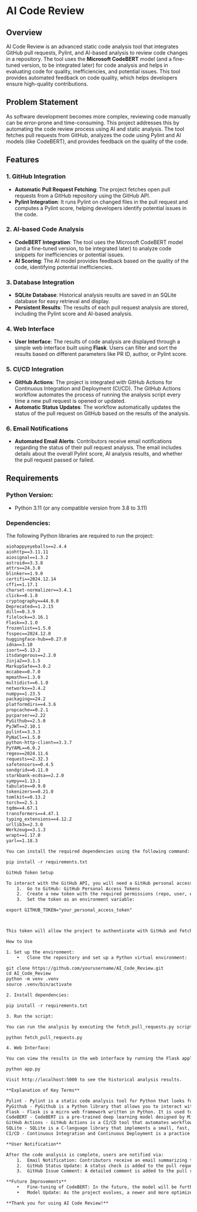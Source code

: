 # AI Code Review

## Overview
AI Code Review is an advanced static code analysis tool that integrates GitHub pull requests, Pylint, and AI-based analysis to review code changes in a repository. The tool uses the **Microsoft CodeBERT** model (and a fine-tuned version, to be integrated later) for code analysis and helps in evaluating code for quality, inefficiencies, and potential issues. This tool provides automated feedback on code quality, which helps developers ensure high-quality contributions.

## Problem Statement
As software development becomes more complex, reviewing code manually can be error-prone and time-consuming. This project addresses this by automating the code review process using AI and static analysis. The tool fetches pull requests from GitHub, analyzes the code using Pylint and AI models (like CodeBERT), and provides feedback on the quality of the code.

## Features

### 1. **GitHub Integration**
   - **Automatic Pull Request Fetching**: The project fetches open pull requests from a GitHub repository using the GitHub API.
   - **Pylint Integration**: It runs Pylint on changed files in the pull request and computes a Pylint score, helping developers identify potential issues in the code.

### 2. **AI-based Code Analysis**
   - **CodeBERT Integration**: The tool uses the Microsoft CodeBERT model (and a fine-tuned version, to be integrated later) to analyze code snippets for inefficiencies or potential issues.
   - **AI Scoring**: The AI model provides feedback based on the quality of the code, identifying potential inefficiencies.

### 3. **Database Integration**
   - **SQLite Database**: Historical analysis results are saved in an SQLite database for easy retrieval and display.
   - **Persistent Results**: The results of each pull request analysis are stored, including the Pylint score and AI-based analysis.

### 4. **Web Interface**
   - **User Interface**: The results of code analysis are displayed through a simple web interface built using **Flask**. Users can filter and sort the results based on different parameters like PR ID, author, or Pylint score.

### 5. **CI/CD Integration**
   - **GitHub Actions**: The project is integrated with GitHub Actions for Continuous Integration and Deployment (CI/CD). The GitHub Actions workflow automates the process of running the analysis script every time a new pull request is opened or updated.
   - **Automatic Status Updates**: The workflow automatically updates the status of the pull request on GitHub based on the results of the analysis.

### 6. **Email Notifications**
   - **Automated Email Alerts**: Contributors receive email notifications regarding the status of their pull request analysis. The email includes details about the overall Pylint score, AI analysis results, and whether the pull request passed or failed.

## Requirements

### Python Version:
- Python 3.11 (or any compatible version from 3.8 to 3.11)

### Dependencies:
The following Python libraries are required to run the project:

```txt
aiohappyeyeballs==2.4.4
aiohttp==3.11.11
aiosignal==1.3.2
astroid==3.3.8
attrs==24.3.0
blinker==1.9.0
certifi==2024.12.14
cffi==1.17.1
charset-normalizer==3.4.1
click==8.1.8
cryptography==44.0.0
Deprecated==1.2.15
dill==0.3.9
filelock==3.16.1
Flask==3.1.0
frozenlist==1.5.0
fsspec==2024.12.0
huggingface-hub==0.27.0
idna==3.10
isort==5.13.2
itsdangerous==2.2.0
Jinja2==3.1.5
MarkupSafe==3.0.2
mccabe==0.7.0
mpmath==1.3.0
multidict==6.1.0
networkx==3.4.2
numpy==1.23.5
packaging==24.2
platformdirs==4.3.6
propcache==0.2.1
pycparser==2.22
PyGithub==2.5.0
PyJWT==2.10.1
pylint==3.3.3
PyNaCl==1.5.0
python-http-client==3.3.7
PyYAML==6.0.2
regex==2024.11.6
requests==2.32.3
safetensors==0.4.5
sendgrid==6.11.0
starkbank-ecdsa==2.2.0
sympy==1.13.1
tabulate==0.9.0
tokenizers==0.21.0
tomlkit==0.13.2
torch==2.5.1
tqdm==4.67.1
transformers==4.47.1
typing_extensions==4.12.2
urllib3==2.3.0
Werkzeug==3.1.3
wrapt==1.17.0
yarl==1.18.3

You can install the required dependencies using the following command:

pip install -r requirements.txt

GitHub Token Setup

To interact with the GitHub API, you will need a GitHub personal access token.
	1.	Go to GitHub: GitHub Personal Access Tokens
	2.	Create a new token with the required permissions (repo, user, etc.).
	3.	Set the token as an environment variable:

export GITHUB_TOKEN="your_personal_access_token"



This token will allow the project to authenticate with GitHub and fetch pull requests.

How to Use

1. Set up the environment:
	•	Clone the repository and set up a Python virtual environment:

git clone https://github.com/yourusername/AI_Code_Review.git
cd AI_Code_Review
python -m venv .venv
source .venv/bin/activate

2. Install dependencies:

pip install -r requirements.txt

3. Run the script:

You can run the analysis by executing the fetch_pull_requests.py script:

python fetch_pull_requests.py

4. Web Interface:

You can view the results in the web interface by running the Flask application:

python app.py

Visit http://localhost:5000 to see the historical analysis results.

**Explanation of Key Terms**

Pylint - Pylint is a static code analysis tool for Python that looks for programming errors, helps enforce coding standards, and checks code quality.
PyGithub - PyGithub is a Python library that allows you to interact with the GitHub API, enabling access to repositories, issues, pull requests, and much more.
Flask - Flask is a micro web framework written in Python. It is used to build the web interface that displays analysis results.
CodeBERT - CodeBERT is a pre-trained deep learning model designed by Microsoft for code understanding and generation. It is based on the transformer architecture.
GitHub Actions - GitHub Actions is a CI/CD tool that automates workflows directly from GitHub repositories. It is used to run the analysis and other scripts automatically.
SQLite - SQLite is a C-language library that implements a small, fast, self-contained, high-reliability, full-featured, SQL database engine. It is used to store analysis results.
CI/CD - Continuous Integration and Continuous Deployment is a practice that involves automated code testing and deployment, ensuring code quality and fast delivery.

**User Notification**

After the code analysis is complete, users are notified via:
	1.	Email Notification: Contributors receive an email summarizing the pull request analysis results, including the Pylint score and AI analysis.
	2.	GitHub Status Update: A status check is added to the pull request to indicate whether the code quality passed or failed based on the analysis.
	3.	GitHub Issue Comment: A detailed comment is added to the pull request with the full analysis report, including Pylint and AI analysis, highlighting any issues.

**Future Improvements**
	•	Fine-tuning of CodeBERT: In the future, the model will be further fine-tuned for more accurate code analysis, especially for specific programming languages or use cases.
	•	Model Update: As the project evolves, a newer and more optimized version of CodeBERT will be integrated into the workflow to enhance the performance and accuracy of the analysis.

**Thank you for using AI Code Review!**
